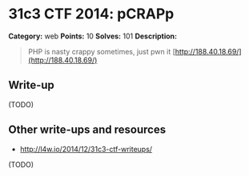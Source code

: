 # 31c3 CTF 2014: pCRAPp

**Category:** web
**Points:** 10
**Solves:** 101
**Description:**

> PHP is nasty crappy sometimes, just pwn it
> [http://188.40.18.69/](http://188.40.18.69/)

## Write-up

(TODO)

## Other write-ups and resources
* <http://l4w.io/2014/12/31c3-ctf-writeups/>

(TODO)
